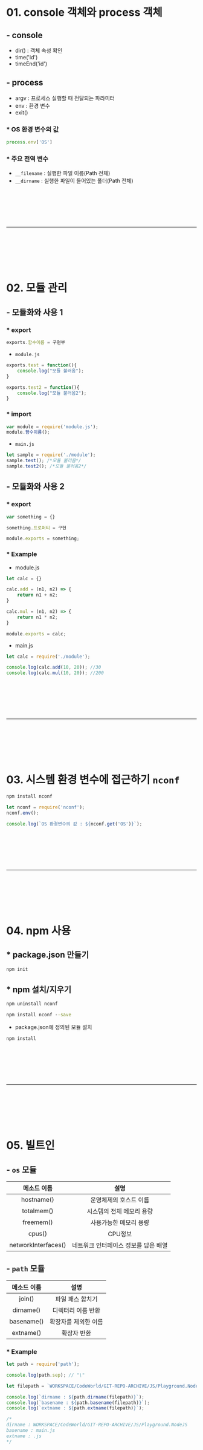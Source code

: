 # 01. console 객체와 process 객체

## - console

 - dir() : 객체 속성 확인
 - time('id')
 - timeEnd('id')

## - process

 - argv : 프로세스 실행할 때 전달되는 파라미터
 - env : 환경 변수
 - exit()

### * OS 환경 변수의 값
```js
process.env['OS']
```
### * 주요 전역 변수

 - `__filename` : 실행한 파일 이름(Path 전체)
 - `__dirname` : 실행한 파일이 들어있는 폴더(Path 전체)

<br><br><br><br><br>
<hr>
<br><br><br><br><br>



# 02. 모듈 관리

## - 모듈화와 사용 1

### * export
```js
exports.함수이름 = 구현부
```
 - `module.js`
```js
exports.test = function(){
    console.log("모듈 불러옴");
}

exports.test2 = function(){
    console.log("모듈 불러옴2");
}
```

### * import
```js
var module = require('module.js');
module.함수이름();
```
 - `main.js`

```js
let sample = require('./module');
sample.test(); /*모듈 불러옴*/
sample.test2(); /*모듈 불러옴2*/
```

## - 모듈화와 사용 2

### * export
```js
var something = {}

something.프로퍼티 = 구현

module.exports = something;
```

### * Example

 - module.js
```js
let calc = {}

calc.add = (n1, n2) => {
    return n1 + n2;
}

calc.mul = (n1, n2) => {
    return n1 * n2;
}

module.exports = calc;
```


 - main.js
```js
let calc = require('./module');

console.log(calc.add(10, 20)); //30
console.log(calc.mul(10, 20)); //200
```

<br><br><br><br><br>
<hr>
<br><br><br><br><br>

# 03. 시스템 환경 변수에 접근하기 `nconf`

```cmd
npm install nconf
```

```js
let nconf = require('nconf');
nconf.env();

console.log(`OS 환경변수의 값 : ${nconf.get('OS')}`);
```

<br><br><br><br><br>
<hr>
<br><br><br><br><br>

# 04. npm 사용

## * package.json 만들기

```cmd
npm init
```

## * npm 설치/지우기

```cmd
npm uninstall nconf
```

```cmd
npm install nconf --save
```

 - package.json에 정의된 모듈 설치
```cmd
npm install
```


<br><br><br><br><br>
<hr>
<br><br><br><br><br>

# 05. 빌트인

## - `os` 모듈

| 메소드 이름 | 설명 |
|:---:|:---:|
|hostname()| 운영체제의 호스트 이름|
|totalmem()| 시스템의 전체 메모리 용량|
|freemem()| 사용가능한 메모리 용량|
|cpus()|CPU정보|
|networkInterfaces()| 네트워크 인터페이스 정보를 담은 배열|

## - `path` 모듈

| 메소드 이름 | 설명 |
|:---:|:---:|
|join()| 파일 패스 합치기|
|dirname()| 디렉터리 이름 반환|
|basename()| 확장자를 제외한 이름 |
|extname()| 확장자 반환|

### * Example

```js
let path = require('path');

console.log(path.sep); // "\"

let filepath = `WORKSPACE/CodeWorld/GIT-REPO-ARCHIVE/JS/Playground.NodeJS/main.js`

console.log(`dirname : ${path.dirname(filepath)}`);
console.log(`basename : ${path.basename(filepath)}`);
console.log(`extname : ${path.extname(filepath)}`);

/* 
dirname : WORKSPACE/CodeWorld/GIT-REPO-ARCHIVE/JS/Playground.NodeJS
basename : main.js
extname : .js
*/
```


<br><br><br><br><br>
<hr>
<br><br><br><br><br>

# 06. 노드 기본 기능

## - 주소 다루기

### * url 모듈 & querystring 모듈

#### url 모듈

 - `parse()` : 주소 문자열 -> URL 객체
 - `format()` : URL 객체 -> 주소 문자열

#### querystring 모듈

 - `parse()` : 문자열 -> Parameter 객체
 - `stringify()` : Parameter -> 문자열

```js
let url = require('url');
let queryString = require('querystring');

let strUrl = 'https://search.naver.com/search.naver?where=nexearch&sm=top_hty&fbm=1&ie=utf8&query=node.js';

let urlObj = url.parse(strUrl); //deprecated
console.log(strUrl); //https://search.naver.com/search.naver?where=nexearch&sm=top_hty&fbm=1&ie=utf8&query=node.js 
let param = queryString.parse(urlObj.query); //Parameter 객체
console.log(param);
/* 
{
  where: 'nexearch',
  sm: 'top_hty',
  fbm: '1',
  ie: 'utf8',
  query: 'node.js'
}
*/
```



## - 이벤트 처리
 
### * process.
 - `on(event, listener)`
 - `once(event, listener)` : 한번 실행후 자동으로 제거됨
 - `removeListener(event, listener)`
 - `emit(eventName, parameter)` : 사용자 정의 이벤트

```js
process.on('exit', function(){
    console.log('exit 이벤트 발생');
})

process.exit();
```

### * 이벤트 모듈화

process 객체를 이용하여 이벤트를 다루면 이름이 충돌될 수도 있다.
 
 - `module.js`

```js
let util = require('util'); //상속 기능 사용을 위해
let EventEmitter = require('events').EventEmitter //이벤트 리스터 함수들은 이걸 상속받음

let EventObj = function(){

    let that = this;

    that.on("myEvent", function(a, b){
        console.log(`myEvent 발생 : ${a}, ${b}`);
    });
    
};

util.inherits(EventObj, EventEmitter);

module.exports = EventObj;
module.exports.title = "이벤트 테스트";
```

 - `main.js`

```js
let EventObj = require('./module');

console.log(EventObj.title); //이벤트 테스트
new EventObj().emit('myEvent',10,20); //myEvent 발생 : 10, 20
```

## - 파일 다루기

### * fs 모듈

 - `readFile(filename, [encoding], [callback])`
 - `readFileSync(filename, [encoding])`
 - `writeFile(filename, data, encoding='utf8', [callback])`
 - `writeFileSync(filename, data, encoding='utf8')`


#### 파일 쓰기
```js
let fs = require('fs');
let path = require('path');

let fileName = "myFile.txt"

fs.writeFile(
    path.join(__dirname,fileName),
    "This is my file~",
    function(err){
        if(err){
            console.log("Error : " + err);
        }

        console.log(`${fileName} 쓰기 완료`);
    }
);
```

#### 파일 읽기

```js
let fs = require('fs');
let path = require('path');

let fileName = "myFile.txt"

fs.readFile(
    path.join(__dirname,fileName),
    function(err, data){
        if(err){
            console.log("Error : " + err);
        }

        console.log(data.toString()); //This is my file~
        console.log(`${fileName} 읽기 완료`);
    }
);
```

### * 스트림

```js
let fs = require('fs');
let path = require('path');

let infilePath = path.join(__dirname,"myFile.txt");
let outfilePath = path.join(__dirname,"myFile2.txt");

let infile = fs.createReadStream(infilePath, {flags:'r'});
let outfile = fs.createWriteStream(outfilePath, {flags:'w'});

infile.on('data',function(data){
    console.log(`읽은 데이터 ${data}`);
    outfile.write(data);
})

infile.on('end',function(){
    console.log("파일 읽기 종료");
    outfile.end(()=>console.log("파일 쓰기 종료"));
})

/* 
읽은 데이터 This is my file~
파일 읽기 종료
파일 쓰기 종료
*/
```

## - Buffer

```js
/* 
    Node.js에서 Buffer 객체: 바이트 시퀀스 형태의 이진 데이터를 대표한다.
    Buffer 클래스는 global scope에 있음
*/

// Creates a zero-filled Buffer of length 10.
const buf1 = Buffer.alloc(10);

// Creates a Buffer of length 10,
// filled with bytes which all have the value `1`.
const buf2 = Buffer.alloc(10, 1);

// Creates an uninitialized buffer of length 10.
// This is faster than calling Buffer.alloc() but the returned
// Buffer instance might contain old data that needs to be
// overwritten using fill(), write(), or other functions that fill the Buffer's contents.
const buf3 = Buffer.allocUnsafe(10);

// Creates a Buffer containing the bytes [1, 2, 3].
const buf4 = Buffer.from([1, 2, 3]);

// Create a Buffer containing the bytes [1, 1, 1, 1] - the entries
// are all truncated using `(value & 255)` to fit into the range 0-255.
const buf5 = Buffer.from([257, 257.5, -255, "1"]);

// Creates a Buffer containing the UTF-8-encoded bytes for the string 'tést':
// [0x74, 0xc3, 0xa9, 0x73, 0x74] (in hexadecimal notation)
// [166, 195, 169, 115, 116] (in decimal notation)
const buf6 = Buffer.from("tést");

// Creates a Buffer containing the Latin-1 bytes [0x74, 0xc3, 0xa9, 0x73, 0x74]
const buf7 = Buffer.from("tést", "latin1");

const buf = Buffer.from("hello world", "utf8");
console.log(buf.toString("hex"));
console.log(buf.toString("base64"));

console.log(Buffer.from("fhqwhgads", "utf8"));
```

<br><br><br><br><br>
<hr>
<br><br><br><br><br>

# 07. 웹 서버 기본

## - 기본 틀

```js
let http = require('http');

let server = http.createServer();

let port = 3000;

server.listen(port, function(){
    console.log("서버 시작");
})

server.on('connection', function(socket){
    console.log(socket);
})

server.on('request', function(req,res){
    console.log(req);

    res.writeHead(200, {"Content-Type":"text/html;charset=utf-8"});
    res.write('<!DOCTYPE html>');
    res.write('<html>');
    res.write('<body>');
    res.write('<h1>Hello World</h1>');
    res.write('<body>');
    res.write('</body>');
    res.write('</html>');
    res.end();
})
```

### * https 적용법

 - SSL 인증서 생성 (Https)

```cmd
openssl req -x509 -newkey rsa:4096 -keyout key.pem -out cert.pem -days 365
```
 - (Command Backup)
```cmd
openssl req -nodes -new -x509 -keyout server.key -out server.cert
```
```cmd
# 이것은 먹히지 않는다.
openssl genrsa -out private.pem 2048
openssl rsa -in private.pem -pubout -out public.pem
```

```js
const app = require('express')()
const https = require('https')
const path = require('path')
const fs = require('fs')
const port = 3000

//Use OpenSSL
const options = {
    key: fs.readFileSync(path.join(__dirname, 'config/certificates/key.pem')),
    cert: fs.readFileSync(path.join(__dirname, 'config/certificates/cert.pem')),
    passphrase: '1234'
};

const httpsServer = https.createServer(options, app);

httpsServer.listen(port,()=>{
    console.log(`app listening at http://localhost:${port}`);
})
```

## - Expess.js 적용

### * request --> middleware --> router --> response

```cmd
npm install --save express
```
```cmd
npm show express version
```
 - `app.js`
```js
const express = require('express')
const app = express()
const port = 3000

app.get('/', (req, res) => {
  res.send('Hello World!')
})

app.listen(port, () => {
  console.log(`Example app listening at http://localhost:${port}`)
})
```
### * 메서드와 속성

#### 메서드
 - set() : 서버 설정 setter
 - get() : 서버 설정 getter
 - use() : 미들웨어

#### 속성
 - env : 서버 모드를 설정
 - views : 뷰들이 들어 있는 폴더 또는 폴더 배열 설정
 - view engine : 디폴트로 사용할 뷰 엔진 설정

### * Routing 메서드

```js
const express = require('express')
const app = express()
const port = 3000

app.get('/', function (req, res) {
  res.send('Hello World!');
});


app.post('/', function (req, res) {
  res.send('Got a POST request');
});


app.put('/user', function (req, res) {
  res.send('Got a PUT request at /user');
});


app.delete('/user', function (req, res) {
  res.send('Got a DELETE request at /user');
});

app.listen(port, () => {
  console.log(`Example app listening at http://localhost:${port}`)
})
```

#### URL 파라미터

```js
const express = require('express');
const app = express();
const port = 3000;

app.get('/users/:userId/books/:bookId', function (req, res) {
    res.send(req.params)
})

app.listen(port, () => {
  console.log(`Example app listening at http://localhost:${port}`)
})
```

접속 : `http://localhost:3000/users/rhie/books/nodejs`

접속 결과
```json
{"userId":"rhie","bookId":"nodejs"}
```

#### Routing 핸들러 콜백 함수 활용

```js
const express = require('express')
const app = express()
const port = 3000

app.get('/cbchain', function(req,res,next){
  console.log('CB0');
  next();
}, function(req,res,next){
  console.log('CB1');
  next();
},function(req,res){
  res.send('Hello from C!');
});

app.listen(port, () => {
  console.log(`Example app listening at http://localhost:${port}`)
})
```

#### Routing 핸들러 콜백 함수 배열 적용

```js
const express = require('express')
const app = express()
const port = 3000

var cb0 = function (req, res, next) {
  console.log('CB0');
  next();
}

var cb1 = function (req, res, next) {
  console.log('CB1');
  next();
}

var cb2 = function (req, res) {
  res.send('Hello from C!');
}

app.get('/cbchain', [cb0, cb1, cb2]);


app.listen(port, () => {
  console.log(`Example app listening at http://localhost:${port}`)
})
```
### * Response 메서드

|Method|Description|
|:---:|:---:|
|res.download()|	Prompt a file to be downloaded.|
|res.end()|	End the response process.|
|res.json()|	Send a JSON response.|
|res.jsonp()|	Send a JSON response with JSONP support.|
|res.redirect()|	Redirect a request.|
|res.render()|	Render a view template.|
|res.send()|	Send a response of various types.|
|res.sendFile()|	Send a file as an octet stream.|
|res.sendStatus()|	Set the response status code and send its string representation as the response body.|


## - Expess.js 미들웨어

### * 미들웨어 기본 사용법

```js
const express = require('express')
const app = express()
const port = 3000

app.use((req, res, next)=>{
    console.log("첫번째 미들웨어");
    req.name = "RHIE";
    next();
})

app.use((req, res, next)=>{
    console.log("두번째 미들웨어");
    next();
})

app.get('/', (req, res) => {
    res.send(`Hello World! ${req.name}`)
})
  
app.listen(port, () => {
  console.log(`Example app listening at http://localhost:${port}`)
})
```



### * 웹문서

 - `public/index.html`

```html
<!DOCTYPE html>
<html lang="en">
<head>
    <meta charset="UTF-8">
    <meta http-equiv="X-UA-Compatible" content="IE=edge">
    <meta name="viewport" content="width=device-width, initial-scale=1.0">
    <link rel="stylesheet" href="/static/css/style.css">
    <title>Document</title>
</head>
<body>
    <h1>Hello World</h1>
    <script src="/static/js/script.js"></script>
</body>
</html>
```
 - `public/css/style.css`
```css
h1{
  color : red;  
}
```
 - `public/js/script.js`

```js
console.log("자바스크립트 로딩 완료");
```

 - `main.js` || `app.js`
 
접속 : `localhost:3000/static/index.html`

```js
const express = require('express')
const path = require('path');
const app = express();
const port = 3000;

app.use('/static', express.static(path.join(__dirname, 'public')))


app.get('/', (req, res) => {
    res.send(`Hello World!`)
})

app.listen(port, () => {
  console.log(`Example app listening at http://localhost:${port}`)
})
```
### * Router 객체 사용하기

 - `bird.js`

```js
var express = require('express')
var router = express.Router()

// middleware that is specific to this router
router.use(function timeLog (req, res, next) {
  console.log('Time: ', Date.now())
  next()
})
// define the home page route
router.get('/', function (req, res) {
  res.send('Birds home page')
})
// define the about route
router.get('/about', function (req, res) {
  res.send('About birds')
})

module.exports = router
```

 - `app.js`

접속 : `http://localhost:3000/bird`<br>
접속 : `http://localhost:3000/bird/about`

```js
const express = require('express');
const bird = require('./bird');
const app = express();
const port = 3000;

app.use('/bird', bird)

app.listen(port, () => {
  console.log(`Example app listening at http://localhost:${port}`)
})
```

## - Expess.js 미들웨어 활용

### * 에러 처리

```js
const express = require('express');
const app = express();
const port = 3000;

app.get('/', (req, res) => {
    res.send(`Hello World!`)
})

app.all('*', (req,res)=>{
  res.status(404).send("<h1>페이지 없음</h1>");
})

app.listen(port, () => {
  console.log(`Example app listening at http://localhost:${port}`)
})
```

### * 쿠키 처리 (클라이언트)

```js
const express = require('express');
const app = express();
const cookieParser = require('cookie-parser');
const port = 3000;

app.use(cookieParser());

app.get('/setCookie', (req, res) => {
  res.cookie('member', {
    id : 'quoti',
    name : 'rhie',
    authorized : true
  })

  res.send("<h3>쿠키 설정 완료</h3>")
})

app.get('/getCookie', (req, res) => {
  res.send(req.cookies);
})

app.all('*', (req,res)=>{
  res.status(404).send("<h1>페이지 없음</h1>");
})

app.listen(port, () => {
  console.log(`Example app listening at http://localhost:${port}`)
})
```

### * 세션 처리 (서버)

세션을 사용할 때는 쿠키도 같이 사용함으로 `cookie-parser`필요

`connect.sid`


쿠키 내의 클라이언트에 세션 식별자 만 저장하고 일반적으로 데이터베이스의 서버에 세션 데이터를 저장

```js
const express = require('express');
const app = express();
const cookieParser = require('cookie-parser');
const expressSession = require('express-session');
const port = 3000;

app.use(cookieParser());
app.use(expressSession({
  secret:"my secret key",
  resave: true,
  saveUninitialized: true
}))

app.get('/setCookie', (req, res) => {
  res.cookie('member', {
    id : 'quoti',
    name : 'rhie',
    authorized : true
  })

  res.send("<h3>쿠키 설정 완료</h3>")
})

app.get('/getCookie', (req, res) => {
  res.send(req.cookies);
})

app.get('/login', (req, res) => {
  
  console.log("::: /login 접근 :::");

  if(req.session.user){
    console.log(req.cookies)
    console.log(req.session.user);
    res.send("<h3>이미 로그인됨</h3>");
  }else{
    req.session.user = {
      id : 'rob',
      name : 'brian',
      authorized: true
    }
    console.log(req.cookies);
    console.log(req.session.user);
    res.send(req.session.user);
  }


})

app.get('/check', (req, res) => {

  console.log("::: /check 접근 :::");

  if(req.session.user){
    console.log(req.cookies)
    console.log(req.session.user);
    res.send("<h3>권한 있음</h3>");
  }else{
    console.log(req.cookies)
    console.log(req.session.user);
    res.send("<h3>권한 없음</h3>");
  }
  
})

app.all('*', (req,res)=>{
  res.status(404).send("<h1>페이지 없음</h1>");
})

app.listen(port, () => {
  console.log(`Example app listening at http://localhost:${port}`)
})
```

### * Multipart 처리

#### # multer

 - `index.html`

```html
<!DOCTYPE html>
<html lang="en">

<head>
  <meta charset="UTF-8">
  <meta http-equiv="X-UA-Compatible" content="IE=edge">
  <meta name="viewport" content="width=device-width, initial-scale=1.0">
  <link rel="stylesheet" href="/static/css/style.css">
  <title>Document</title>
</head>

<body>
  <h1>Hello World</h1>

  <form action="/stats" enctype="multipart/form-data" method="post">
    <div class="form-group">
      <input type="file" class="form-control-file" name="uploaded_file">
      <input type="text" class="form-control" placeholder="내용을 입력해주세요" name="content">
      <input type="submit" value="Get me the stats!" class="btn btn-default">
    </div>
  </form>
  <script src="/static/js/script.js"></script>
</body>

</html>
```

 - `app.js`

```js
const express = require('express');
const app = express();
const port = 3000;
const path = require('path');
const multer = require('multer');

app.use('/static', express.static(path.join(__dirname, 'public')))
app.use('/uploads', express.static(path.join(__dirname, 'uploads')))

const storage = multer.diskStorage({
  destination: function (req, file, callback) {
    callback(null, path.join(__dirname, 'uploads'))
  },
  filename: function (req, file, callback) {
    const uniqueSuffix = Date.now() + '-' + Math.round(Math.random() * 1E9)
    callback(null, file.fieldname + '-' + uniqueSuffix)
  }
})

const upload = multer({ 
  storage: storage,
  limits: {
    files: 10,
    fileSize: 1024 * 1024 * 1024
  }
});

app.post('/stats', upload.fields([
  { name: 'uploaded_file'},
  { name: 'content'}
]), function(req, res){
  console.log(req.files);
  console.log(req.body.content);
  res.send("성공");
})

app.listen(port, () => {
  console.log(`Example app listening at http://localhost:${port}`)
})
```

결과

```c
[Object: null prototype] {
  uploaded_file: [
    {
      fieldname: 'uploaded_file',
      originalname: '013.jpg',
      encoding: '7bit',
      mimetype: 'image/jpeg',
      destination: 'c:\\Users\\Rhie\\Desktop\\WORKSPACE\\CodeWorld\\GIT-REPO-ARCHIVE\\JS\\Playground.NodeJS\\tester\\uploads',
      filename: 'uploaded_file-1622784110008-144449846',
      path: 'c:\\Users\\Rhie\\Desktop\\WORKSPACE\\CodeWorld\\GIT-REPO-ARCHIVE\\JS\\Playground.NodeJS\\tester\\uploads\\uploaded_file-1622784110008-144449846',
      size: 85055
    }
  ]
}
텍스트는 body로 받습니다.
```

<br><br><br><br><br>
<hr>
<br><br><br><br><br>

# 08. MongoDB

## - 설치

https://docs.mongodb.com/manual/installation/

## - Mongo 데몬 실행

```sh
mongod --dbpath ./
```

## - Mongo 쉘 사용법

https://docs.mongodb.com/manual/reference/program/mongo/#mongodb-binary-bin.mongo

 - Mongo 쉘 사용

```sh
mongo
```

 - 데이터베이스 조회

```sh
show dbs
```

 - 데이터베이스 사용

```sh
use <database_name>
```

 - 사용중인 데이터베이스 위치

```sh
db
```

 - 컬랙션 조회

```sh
show collections
```

## - CRUD

https://docs.mongodb.com/manual/crud/

## - Node.js Driver

http://mongodb.github.io/node-mongodb-native/3.6/api/

```js
const express = require('express');
const app = express();
const port = 3000;
const path = require('path');
const { MongoClient } = require("mongodb");

app.use('/static', express.static(path.join(__dirname, 'public')))

/*** 데이터베이스 연결 테스트 ***/
const uri = "mongodb://127.0.0.1:27017";

const client = new MongoClient(uri, {
  useNewUrlParser: true,
  useUnifiedTopology: true,
});

async function run() {
  try {
    // Connect the client to the server
    await client.connect();
    // Establish and verify connection
    await client.db("local").command({ ping: 1 });
    console.log("MongoDB server has received heart beat~!");
  } finally {
    // Ensures that the client will close when you finish/error
    await client.close();
  }
}

/*** 데이터베이스 인스턴스 받기 ***/
let database;

function connectDB(){
  client.connect((err,db)=>{
    if(err) throw err;

    console.log("Connected successfully to MongoDB server");

    database = db;
  })
}


app.listen(port, () => {
  console.log(`Example app listening at http://localhost:${port}`);
  run().catch(console.dir);
  // connectDB();
})
```

## - Mongoose

https://mongoosejs.com/docs/guide.html

### * 꿀팁 from StackOverflow

```js
Through this line you are connected to mongoDB.

`const conn = mongoose.connect(dbRoute, { useNewUrlParser: true })`

and dbRoute = mongodb://DB-username:DBpassword@ds245901.mlab.com:44422/Database-Name";
Here is your data information

DB-username = your database user name.
DBpassword = your database password.
Database-Name = your database name.(which database you want to use).

No need to connect to your desired database like this 
const db = conn.db('test_db');
```


### * 간단한 사용법

```js
const express = require('express');
const app = express();
const port = 3000;
const path = require('path');
const mongoose = require('mongoose');
const { Schema } = require('mongoose');

app.use('/static', express.static(path.join(__dirname, 'public')))

const db_uri = 'mongodb://localhost:27017';
const db_name = 'local';

mongoose.connect(`${db_uri}/${db_name}`,{ 
  useNewUrlParser: true,
  useUnifiedTopology: true 
});

/*** Create Schema ***/
const blogSchema = new Schema({
  title:  String, // String is shorthand for {type: String}
  author: String,
  body:   String,
  comments: [{ body: String, date: Date }],
  date: { type: Date, default: Date.now },
  hidden: Boolean
})
const toySchema = new Schema();
toySchema.add({ name: 'string', color: 'string'}).add({price: 'number' });

/*** Create Model ***/
const Blog = mongoose.model('Blog', blogSchema);
const Toy = mongoose.model('Toy', toySchema);

app.get("/save/toys", function(req,res){
  const robot_toy = new Toy({name:"robot", color:"red",price:10000});
  robot_toy.validate((err)=>{
    if(err) throw err;
    console.log("validate status : good");
    robot_toy.save();
    console.log("database save : good");
    res.send("쓰기 성공");
  });
})

app.get("/find/toys", function(req,res){
  const toy_query = Toy.find();
  toy_query.exec(function(err, toy){
    if (err) return handleError(err);
    console.log(toy);
    res.send("읽기 성공")
  })
  
})


app.listen(port, () => {
  console.log(`Example app listening at http://localhost:${port}`);
})
```


### * 로그인과 회원가입

 - `index.html`

```html
<!DOCTYPE html>
<html lang="en">

<head>
  <meta charset="UTF-8">
  <meta http-equiv="X-UA-Compatible" content="IE=edge">
  <meta name="viewport" content="width=device-width, initial-scale=1.0">
  <link rel="stylesheet" href="/static/css/style.css">
  <title>Document</title>
</head>

<body>
  <h1>웹사이트</h1>

  <a href="/static/login.html">로그인 화면</a>
  <a href="/static/register.html">회원가입 화면</a>
  <script src="/static/js/script.js"></script>
</body>

</html>
```

 - `login.html`

```html
<!DOCTYPE html>
<html lang="en">
<head>
    <meta charset="UTF-8">
    <meta http-equiv="X-UA-Compatible" content="IE=edge">
    <meta name="viewport" content="width=device-width, initial-scale=1.0">
    <link rel="stylesheet" href="/static/css/style.css">
    <title>login</title>
</head>
<body>
    <h1>LOGIN</h1>

    <form method="post" action="/process/login">
        <label for="id">아이디</label>
        <input type="text" name="id">
        <label for="pw">비밀번호</label>
        <input type="password" name="pw">

        <input type="submit" value="로그인" name="">
    </form>
    <script src="/static/js/script.js"></script>
</body>
</html>
```

 - `register.html`

```html
<!DOCTYPE html>
<html lang="en">
<head>
    <meta charset="UTF-8">
    <meta http-equiv="X-UA-Compatible" content="IE=edge">
    <meta name="viewport" content="width=device-width, initial-scale=1.0">
    <link rel="stylesheet" href="/static/css/style.css">
    <title>register</title>
</head>
<body>
    <h1>회원가입</h1>

    <form method="post" action="/process/register">
        <label for="id">아이디</label>
        <input type="text" name="id">
        <label for="pw">비밀번호</label>
        <input type="password" name="pw">
        <label for="pw">비밀번호 확인</label>
        <input type="password" name="checkPw">
        <label for="username">이름</label>
        <input type="text" name="username">
        
        <input type="submit" value="가입신청" name="">
    </form>
    <script src="/static/js/script.js"></script>
</body>
</html>
```

 - `app.js`

```js
const express = require('express');
const app = express();
const port = 3000;
const path = require('path');
const mongoose = require('mongoose');
const { Schema } = require('mongoose');

app.use('/static', express.static(path.join(__dirname, 'public')))
app.use(express.urlencoded({ extended: true }));
app.use(express.json());

const db_uri = 'mongodb://localhost:27017';
const db_name = 'local';

mongoose.connect(`${db_uri}/${db_name}`,{ 
  useNewUrlParser: true,
  useUnifiedTopology: true 
});

/*** Create Schema ***/
const userSchema = new Schema({
  user_id:  String, // String is shorthand for {type: String}
  password: String,
  username: String,
  reg_date: { type: Date, default: Date.now },
},
{ collection: 'member' })

/*** Create Model ***/
const User = mongoose.model('Users', userSchema);

app.post("/process/register", function(req,res){
  const user = new User();
  console.log(req.body);
  user.user_id = req.body.id;
  user.password = req.body.pw;
  user.username = req.body.username;

  if(user.password !== req.body.checkPw){
    res.send("비밀번호가 일치하지 않음 : 회원가입 실패");
  }else{
    user.save();
    res.send("회원가입 성공");
  }
})

app.post("/process/login", function(req,res){
  const user_query = User.find();
  user_query.exec(function(err, user){
    if (err) return handleError(err);
    
    let isFail = true;
    let userInfo = null;
    let sendMsg = null;

    for(let i = 0; i < user.length; i++){
      if(user[i].user_id === req.body.id 
        && user[i].password === req.body.pw){
          console.log("로그인 성공");
          isFail = false;
          userInfo = user[i];
          break;
        }
    }
    
    if(isFail){
      sendMsg = "로그인 실패";
    }else{
      sendMsg = "로그인 성공";
    }
    console.log(userInfo);
    res.send(sendMsg);
  })
  
})


app.listen(port, () => {
  console.log(`Example app listening at http://localhost:${port}`);
})
```


### * 암호화 `crypto`

 - 단방향 암호화 : 해쉬 사용 
   - pbkdf, bcrypt, scrypt (약함 <--- 상대적인 보안강도 ---> 강함)

```js
const express = require('express');
const app = express();
const port = 3000;
const path = require('path');
const mongoose = require('mongoose');
const { Schema } = require('mongoose');
const crypto = require('crypto');

app.use('/static', express.static(path.join(__dirname, 'public')))
app.use(express.urlencoded({ extended: true }));
app.use(express.json());

function base64encrypt(password, callback){
  crypto.randomBytes(64, (err, buf) => {
    const salt = buf.toString('base64')
    crypto.scrypt(password, salt, 64, (err, derivedKey) => {
      if (err) throw err;

      const encrypt_result = {
        saltVar: salt,
        hashVar: derivedKey.toString('hex')
      }

      console.log(encrypt_result);

      callback(encrypt_result);
    })
  })
}

const db_uri = 'mongodb://localhost:27017';
const db_name = 'local';

mongoose.connect(`${db_uri}/${db_name}`, {
  useNewUrlParser: true,
  useUnifiedTopology: true
});

/*** Create Schema ***/
const userSchema = new Schema({
  user_id: String, // String is shorthand for {type: String}
  password: String,
  username: String,
  salt: String,
  reg_date: { type: Date, default: Date.now },
},
  { collection: 'member' })

/*** Create Model ***/
const User = mongoose.model('Users', userSchema);

app.post("/process/register", function (req, res) {
  const user = new User();
  console.log(req.body);
  user.user_id = req.body.id;
  user.username = req.body.username;

  if (req.body.pw !== req.body.checkPw) {
    res.send("비밀번호가 일치하지 않음 : 회원가입 실패");
  } else {
    base64encrypt(req.body.pw, function(encrypt_result){
      user.salt = encrypt_result.saltVar
      user.password = encrypt_result.hashVar
      user.save();
      res.send("회원가입 성공");
    });
  }
})

app.post("/process/login", function (req, res) {
  const user_query = User.find();
  user_query.exec(function (err, user) {
    if (err) return handleError(err);

    console.log(`유저의 수: ${user.length}`)

    let saltVar = null;
    let origin_pw = null;
    let userInfo = null;
    
    for (let i = 0; i < user.length; i++) {
      if (user[i].user_id === req.body.id) {
        console.log("같은 ID 발견!!!");
        userInfo = user[i];
        break;
      }
    }

    saltVar = userInfo.salt;
    origin_pw = userInfo.password;

    crypto.scrypt(req.body.pw, saltVar, 64, (err, derivedKey) => {
      if (err) throw err;

      const hashVar = derivedKey.toString('hex');

      console.log(`DB에 저장되어 있는 PASSWORD : ${origin_pw}`)
      console.log(`사용자로부터 입력 받은 PASSWORD : ${hashVar}`)

      
      if (origin_pw === hashVar) {
        console.log("같다고 판단됨")
        res.send(`로그인 성공 : ${userInfo}`);
      }else{
        res.send("로그인 실패")
      }
    })
  })
})


app.listen(port, () => {
  console.log(`Example app listening at http://localhost:${port}`);
})
```

<br><br><br><br><br>
<hr>
<br><br><br><br><br>

# 09.  웹 서버 심화


## - 모듈화

`exports`와 `module.exports`를 함께 사용하게 되면 `module.exports`가 우선 적용되고 `exports` 전역변수는 무시된다. 그래서 `module.exports`사용을 권장한다.

### * 분리 제안

 - `config.js`
    - 서버 정보
      - 포트
    - 데이터베이스 정보
      - file
      - collection
      - schemaName
      - modelName
    - 라우팅 정보
      - file
      - path
      - method
      - type  

### * 모듈화 연습

 - app.js

```js
const express = require('express');
const app = express();
const port = 3000;
const path = require('path');
const database = require('./database');
const security = require('./security');

app.use('/static', express.static(path.join(__dirname, 'public')))
app.use(express.urlencoded({ extended: true }));
app.use(express.json());

app.post("/process/register", function (req, res) {
  const user = new database.UserModel();
  console.log(req.body);
  user.user_id = req.body.id;
  user.username = req.body.username;

  if (req.body.pw !== req.body.checkPw) {
    res.send("비밀번호가 일치하지 않음 : 회원가입 실패");
  } else {
    security.base64encrypt(req.body.pw, function(encrypt_result){
      user.salt = encrypt_result.saltVar
      user.password = encrypt_result.hashVar
      user.save();
      res.send("회원가입 성공");
    });
  }
})

app.post("/process/login", function (req, res) {
  const user_query = database.UserModel.find();

  user_query.exec(function (err, user) {
    if (err) return handleError(err);

    console.log(`유저의 수: ${user.length}`)

    let saltVar = null;
    let origin_pw = null;
    let userInfo = null;
    
    for (let i = 0; i < user.length; i++) {
      if (user[i].user_id === req.body.id) {
        console.log("같은 ID 발견!!!");
        userInfo = user[i];
        break;
      }
    }

    if(!userInfo){
      res.send("해당 아이디가 없습니다.")
    }


    saltVar = userInfo.salt;
    origin_pw = userInfo.password;

    security.base64decrypt(req.body.pw, origin_pw, saltVar, function(result){
      if (result) {
        console.log("같다고 판단됨")
        res.send(`로그인 성공 : ${userInfo}`);
      }else{
        res.send("비밀번호가 틀렸습니다. 실패")
      }
    });

  })
})


app.listen(port, () => {
  console.log(`Example app listening at http://localhost:${port}`);
})
```

 - database.js

 ```js
const mongoose = require('mongoose');
const { Schema } = require('mongoose');

const db_uri = 'mongodb://localhost:27017';
const db_name = 'local';

mongoose.connect(`${db_uri}/${db_name}`, {
  useNewUrlParser: true,
  useUnifiedTopology: true
});

/*** Create Schema ***/
const UserSchema  = new Schema({
  user_id: String, // String is shorthand for {type: String}
  password: String,
  username: String,
  salt: String,
  reg_date: { type: Date, default: Date.now },
},
  { collection: 'member' })

UserSchema.path('user_id').validate(function(user_id){
  return user_id.length
}, "user_id column is not exist")

UserSchema.static('findAll',function(callback){
  return this.find({},callback);
})

/*** Create Model ***/
const UserModel = mongoose.model('Users', UserSchema );

module.exports.UserModel = UserModel;
 ```

 - security.js

```js
const crypto = require('crypto');

function base64encrypt(password, callback){
    crypto.randomBytes(64, (err, buf) => {
        const salt = buf.toString('base64')
        crypto.scrypt(password, salt, 64, (err, derivedKey) => {
        if (err) throw err;

        const encrypt_result = {
            saltVar: salt,
            hashVar: derivedKey.toString('hex')
        }

        console.log(encrypt_result);

        callback(encrypt_result);
        })
    })
}

function base64decrypt(need_validate_password, origin_password, salt, callback){
    crypto.scrypt(need_validate_password, salt, 64, (err, derivedKey) => {
        if (err) throw err;
        
        const hashVar = derivedKey.toString('hex');
        
        console.log(`DB에 저장되어 있는 PASSWORD : ${origin_password}`)
        console.log(`사용자로부터 입력 받은 PASSWORD : ${hashVar}`)
        
        callback(origin_password === hashVar)

    })
}
    
module.exports.base64encrypt = base64encrypt;
module.exports.base64decrypt = base64decrypt;
```

## - 뷰 템플릿 (ejs, pug)

future work....... 지금 당장 필요성 못느끼겠고 좋아하는 방식이 아님

## - 패스포트(passport)

myPassport 참고

### * express-session

passport는 내부적으로 session을 사용하기 때문에 기본적인 session설정이 필요하다

### * serializeUser와 deserializeUser의 차이

아래 메소드는 꼭 있어야 passport가 작동한다.

 - `serializeUser`은 로그인 성공시 `done(null, user)`에서 (`passport.use()` 등으로 부터) 받은 `user`객체를 전달받아 `req.session.passport`세션에 저장합니다.
    - Strategy 성공시 호출됨

 - `deserializeUser`은 서버로 들어오는 요청마다 세션 정보(`req.user`)를 확인합니다. DB에 해당 세션정보가 있는지 확인하는 로직을 넣을 수도 있습니다.
    - 첫번째 매개변수는 `req.session.passport.user`에 저장된 값

### * 모듈화 제안

 - 패스포트 설정 파일
 - 라우팅 함수를 별도 파일로 분리
 - 메인 파일 수정

#### example

`config/passport.js`

```js
var local_login = require('./passport/local_login');
var local_signup = require('./passport/local_signup');
var facebook = require('./passport/facebook');

module.exports = function(app, passport) {
  console.log('config/passport.js 호출됨');

  // 사용자 인증 성공 시 호출
  passport.serializeUser(function(user, done) {
  	console.log('serializeUser() 호출됨.');
  	console.dir(user);

      done(null, user);
  });

  // 사용자 인증 이후 사용자 요청이 있을 때마다 호출
  passport.deserializeUser(function(user, done) {
    console.log('deserializeUser()  호출됨');
    console.dir(user);

    // 사용자 정보 중 id나 email만 있는 경우 사용자 정보 조회 필요 - 여기에서는 user 객체 전체를 패스포트에서 관리
    done(null, user);
  });

  // 인증방식  local-signup
  passport.use('local-login', local_login);
  passport.use('local-signup', local_signup);
  passport.use('facebook', facebook(app, passport));
};
```
이곳에는 passport에 필요한 serializeUser와 deserializeUser를 설정하고 필요한 Strategy는 또 모듈화하여 보관한다.

 - `config/passport/facebook.js`
 - `config/passport/local_login.js`
 - `config/passport/local_signup.js`